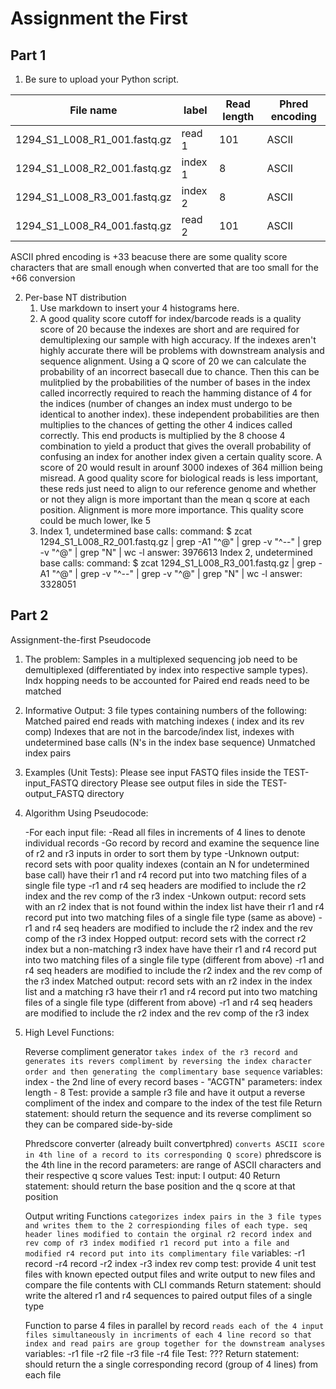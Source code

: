 # Assignment the First

## Part 1
1. Be sure to upload your Python script.

| File name | label | Read length | Phred encoding |
|---|---|---|---|
| 1294_S1_L008_R1_001.fastq.gz | read 1 | 101 | ASCII |
| 1294_S1_L008_R2_001.fastq.gz | index 1 | 8 | ASCII |
| 1294_S1_L008_R3_001.fastq.gz | index 2 | 8 | ASCII |
| 1294_S1_L008_R4_001.fastq.gz | read 2 | 101 | ASCII |
ASCII phred encoding is +33 beacuse there are some quality score characters that are small enough when converted that are too small for the +66 conversion

2. Per-base NT distribution
    1. Use markdown to insert your 4 histograms here.
    2. A good quality score cutoff for index/barcode reads is a quality score of 20 because the indexes are short and are required for demultiplexing our sample with high accuracy. If the indexes aren't highly accurate there will be problems with downstream analysis and sequence alignment. Using a Q score of 20 we can calculate the probability of an incorrect basecall due to chance. Then this can be mulitplied by the probabilities of the number of bases in the index called incorrectly required to reach the hamming distance of 4 for the indices (number of changes an index must undergo to be identical to another index). these independent probabilities are then multiplies to the chances of getting the other 4 indices called correctly. This end products is multiplied by the 8 choose 4 combination to yield a product that gives the overall probability of confusing an index for another index given a certain quality score. A score of 20 would result in arounf 3000 indexes of 364 million being misread. A good quality score for biological reads is less important, these reds just need to align to our reference genome and whether or not they align is more important than the mean q score at each position. Alignment is more more importance. This quality score could be much lower, lke 5
    3. Index 1, undetermined base calls:
    command: $ zcat 1294_S1_L008_R2_001.fastq.gz | grep -A1 "^@" | grep -v "^--" | grep -v "^@" | grep "N" | wc -l
    answer: 3976613
    Index 2, undetermined base calls:
    command: $ zcat 1294_S1_L008_R3_001.fastq.gz | grep -A1 "^@" | grep -v "^--" | grep -v "^@" | grep "N" | wc -l
    answer: 3328051

    
## Part 2
Assignment-the-first Pseudocode

1. The problem:
    Samples in a multiplexed sequencing job need to be demultiplexed (differentiated by index into respective sample types).
    Indx hopping needs to be accounted for
    Paired end reads need to be matched

2. Informative Output:
    3 file types containing numbers of the following:
        Matched paired end reads with matching indexes ( index and its rev comp)
        Indexes that are not in the barcode/index list, indexes with undetermined base calls (N's in the index base sequence)
        Unmatched index pairs

3. Examples (Unit Tests):
    Please see input FASTQ files inside the TEST-input_FASTQ directory
    Please see output files in side the TEST-output_FASTQ directory

4. Algorithm Using Pseudocode:

    -For each input file:
        -Read all files in increments of 4 lines to denote individual records
        -Go record by record and examine the sequence line of r2 and r3 inputs in order to sort them by type
            -Unknown output: record sets with poor quality indexes (contain an N for undetermined base call) have their r1 and r4 record put into two matching files of a single file type
                -r1 and r4 seq headers are modified to include the r2 index and the rev comp of the r3 index
            -Unkown output: record sets with an r2 index that is not found within the index list have their r1 and r4 record put into two matching files of a single file type (same as above)
                -r1 and r4 seq headers are modified to include the r2 index and the rev comp of the r3 index
            Hopped output: record sets with the correct r2 index but a non-matching r3 index have have their r1 and r4 record put into two matching files of a single file type (different from above)
                -r1 and r4 seq headers are modified to include the r2 index and the rev comp of the r3 index
            Matched output: record sets with an r2 index in the index list and a matching r3 have their r1 and r4 record put into two matching files of a single file type (different from above)
                -r1 and r4 seq headers are modified to include the r2 index and the rev comp of the r3 index 

5. High Level Functions:

    Reverse compliment generator
        ```takes index of the r3 record and generates its revers compliment by reversing the index character order and then generating the complimentary base sequence```
        variables: 
            index - the 2nd line of every record
            bases - "ACGTN"
        parameters:
            index length - 8
        Test: 
            provide a sample r3 file and have it output a reverse compliment of the index and compare to the index of the test file
        Return statement: should return the sequence and its reverse compliment so they can be compared side-by-side

    Phredscore converter (already built convertphred)
        ```converts ASCII score in 4th line of a record to its corresponding Q score)```
        phredscore is the 4th line in the record
        parameters:
             are range of ASCII characters and their respective q score values
        Test: 
            input: I output: 40
        Return statement: should return the base position and the q score at that position

    Output writing Functions
        ```categorizes index pairs in the 3 file types and writes them to the 2 correspionding files of each type. seq header lines modified to contain the orginal r2 record index and rev comp of r3 index
        modified r1 record put into a file and modified r4 record put into its complimentary file```
        variables:
            -r1 record
            -r4 record
            -r2 index
            -r3 index rev comp
        test:
            provide 4 unit test files with known epected output files and write output to new files and compare the file contents with CLI commands
        Return statement: should write the altered r1 and r4 sequences to paired output files of a single type


    Function to parse 4 files in parallel by record
        ```reads each of the 4 input files simultaneously in incriments of each 4 line record so that index and read pairs are group together for the downstream analyses```
        variables:
            -r1 file
            -r2 file
            -r3 file
            -r4 file
        Test:
            ???
        Return statement: should return the a single corresponding record (group of 4 lines) from each file



